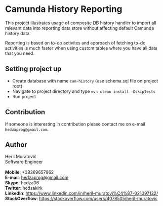 # Camunda History Reporting
This project illustrates usage of composite DB history handler to import all relevant data into reporting data 
store without affecting default Camunda history data.

Reporting is based on to-do activites and approach of fetching to-do activities is much faster when using custom tables
where you have all data that you need.

## Setting project up
- Create database with name `cam-history` (use schema.sql file on project root)
- Navigate to project directory and type `mvn clean install -DskipTests`
- Run project

## Contribution
If someone is interesting in contribution please contact me on e-mail ```hedzaprog@gmail.com```.

## Author
Heril Muratović  
Software Engineer  
<br>
**Mobile**: +38269657962  
**E-mail**: hedzaprog@gmail.com  
**Skype**: hedza06  
**Twitter**: hedzakirk  
**LinkedIn**: https://www.linkedin.com/in/heril-muratovi%C4%87-021097132/  
**StackOverflow**: https://stackoverflow.com/users/4078505/heril-muratovic